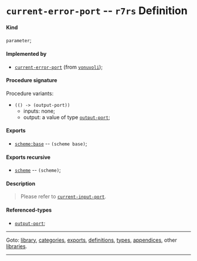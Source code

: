 

<a id='definition__r7rs__current-error-port'></a>

# `current-error-port` -- `r7rs` Definition


<a id='definition__r7rs__current-error-port__kind'></a>

#### Kind

`parameter`;


<a id='definition__r7rs__current-error-port__implemented-by'></a>

#### Implemented by

 * [`current-error-port`](../../vonuvoli/definitions/current-error-port.md#definition__vonuvoli__current-error-port) (from [`vonuvoli`](../../vonuvoli/_index.md#library__vonuvoli));


<a id='definition__r7rs__current-error-port__procedure-signature'></a>

#### Procedure signature

Procedure variants:
 * `(() -> (output-port))`
   * inputs: none;
   * output: a value of type [`output-port`](../../r7rs/types/output-port.md#type__r7rs__output-port);


<a id='definition__r7rs__current-error-port__exports'></a>

#### Exports

 * [`scheme:base`](../../r7rs/exports/scheme_3a_base.md#export__r7rs__scheme_3a_base) -- `(scheme base)`;


<a id='definition__r7rs__current-error-port__exports-recursive'></a>

#### Exports recursive

 * [`scheme`](../../r7rs/exports/scheme.md#export__r7rs__scheme) -- `(scheme)`;


<a id='definition__r7rs__current-error-port__description'></a>

#### Description

> Please refer to [`current-input-port`](../../r7rs/definitions/current-input-port.md#definition__r7rs__current-input-port).


<a id='definition__r7rs__current-error-port__referenced-types'></a>

#### Referenced-types

 * [`output-port`](../../r7rs/types/output-port.md#type__r7rs__output-port);

----

Goto: [library](../../r7rs/_index.md#library__r7rs), [categories](../../r7rs/categories/_index.md#toc__r7rs__categories), [exports](../../r7rs/exports/_index.md#toc__r7rs__exports), [definitions](../../r7rs/definitions/_index.md#toc__r7rs__definitions), [types](../../r7rs/types/_index.md#toc__r7rs__types), [appendices](../../r7rs/appendices/_index.md#toc__r7rs__appendices), other [libraries](../../_libraries.md#toc__libraries).

----

